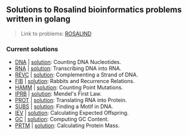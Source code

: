## Solutions to Rosalind bioinformatics problems written in golang
>Link to problems: [ROSALIND](http://rosalind.info/problems/list-view/)

### Current solutions
- [DNA](http://rosalind.info/problems/dna/) | [solution](https://github.com/JackBurdick/rosalind_bioinformatics/blob/master/dna/dna.go): Counting DNA Nucleotides.
- [RNA](http://rosalind.info/problems/rna/) | [solution](https://github.com/JackBurdick/rosalind_bioinformatics/blob/master/rna/rna.go): Transcribing DNA into RNA.
- [REVC](http://rosalind.info/problems/revc/) | [solution](https://github.com/JackBurdick/rosalind_bioinformatics/blob/master/revc/revc.go): Complementing a Strand of DNA.
- [FIB](http://rosalind.info/problems/fib/) | [solution](https://github.com/JackBurdick/rosalind_bioinformatics/blob/master/fib/fib.go): Rabbits and Recurrence Relations.
- [HAMM](http://rosalind.info/problems/hamm/) | [solution](https://github.com/JackBurdick/rosalind_bioinformatics/blob/master/hamm/hamm.go): Counting Point Mutations. 
- [IPRB](http://rosalind.info/problems/iprb/) | [solution](https://github.com/JackBurdick/rosalind_bioinformatics/blob/master/iprb/iprb.go): Mendel's First Law.
- [PROT](http://rosalind.info/problems/prot/) | [solution](https://github.com/JackBurdick/rosalind_bioinformatics/blob/master/prot/prot.go): Translating RNA into Protein.
- [SUBS](http://rosalind.info/problems/subs/) | [solution](https://github.com/JackBurdick/rosalind_bioinformatics/blob/master/subs/subs.go): Finding a Motif in DNA.
- [IEV](http://rosalind.info/problems/iev/) | [solution](https://github.com/JackBurdick/rosalind_bioinformatics/blob/master/iev/iev.go): Calculating Expected Offspring. 
- [GC](http://rosalind.info/problems/gc/) | [solution](https://github.com/JackBurdick/rosalind_bioinformatics/blob/master/gc/gc.go): Computing GC Content.
- [PRTM](http://rosalind.info/problems/prtm/) | [solution](https://github.com/JackBurdick/rosalind_bioinformatics/blob/master/prtm/prtm.go): Calculating Protein Mass.